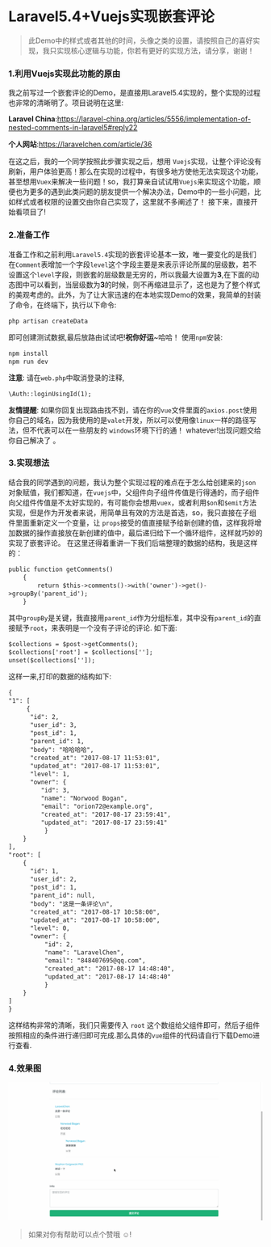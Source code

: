 # Laravel5.4+Vuejs实现嵌套评论
> 此Demo中的样式或者其他的时间，头像之类的设置，请按照自己的喜好实现，我只实现核心逻辑与功能，你若有更好的实现方法，请分享，谢谢！

### 1.利用Vuejs实现此功能的原由
我之前写过一个嵌套评论的Demo，是直接用Laravel5.4实现的，整个实现的过程也非常的清晰明了。项目说明在这里:

**Laravel China**:https://laravel-china.org/articles/5556/implementation-of-nested-comments-in-laravel5#reply22

**个人网站**:https://laravelchen.com/article/36

 在这之后，我的一个同学按照此步骤实现之后，想用 ```Vuejs```实现，让整个评论没有刷新，用户体验更高！那么在实现的过程中，有很多地方使他无法实现这个功能，甚至想用```Vuex```来解决一些问题！so，我打算亲自试试用```Vuejs```来实现这个功能，顺便也为更多的遇到此类问题的朋友提供一个解决办法，Demo中的一些小问题，比如样式或者权限的设置交由你自己实现了，这里就不多阐述了！
接下来，直接开始看项目了!

### 2.准备工作
准备工作和之前利用```Laravel5.4```实现的嵌套评论基本一致，唯一要变化的是我们在```Comment```表增加一个字段```level```这个字段主要是来表示评论所属的层级数，若不设置这个```level```字段，则嵌套的层级数是无穷的，所以我最大设置为**3**,在下面的动态图中可以看到，当层级数为**3**的时候，则不再缩进显示了，这也是为了整个样式的美观考虑的。此外，为了让大家迅速的在本地实现Demo的效果，我简单的封装了命令，在终端下，执行以下命令:
```
php artisan createData
```
即可创建测试数据,最后放路由试试吧!**祝你好运**~哈哈！
使用```npm```安装:
```
npm install 
npm run dev
```

**注意**:
请在```web.php```中取消登录的注释,
```
\Auth::loginUsingId(1);
```

**友情提醒**:
如果你回复出现路由找不到，请在你的```vue```文件里面的```axios.post```使用你自己的域名，因为我使用的是```valet```开发，所以可以使用像```linux```一样的路径写法，但不代表可以在一些朋友的 ```windows```环境下行的通！ whatever!出现问题交给你自己解决了 。

### 3.实现想法
结合我的同学遇到的问题，我认为整个实现过程的难点在于怎么给创建来的```json```对象赋值，我们都知道，在```vuejs```中，父组件向子组件传值是行得通的，而子组件向父组件传值是不太好实现的，有可能你会想用```vuex```，或者利用```$on```和```$emit```方法实现，但是作为开发者来说，用简单且有效的方法是首选，so，我只直接在子组件里面重新定义一个变量，让 ```props```接受的值直接赋予给新创建的值，这样我将增加数据的操作直接放在新创建的值中，最后递归给下一个循环组件，这样就巧妙的实现了嵌套评论。
在这里还得着重讲一下我们后端整理的数据的结构，我是这样的：
```
public function getComments()
    {
        return $this->comments()->with('owner')->get()->groupBy('parent_id');
    }
```
其中```groupBy```是关键，我直接用```parent_id```作为分组标准，其中没有```parent_id```的直接赋予```root```，来表明是一个没有子评论的评论.
如下面:
```
$collections = $post->getComments();
$collections['root'] = $collections[''];
unset($collections['']);
```
这样一来,打印的数据的结构如下:
```
{
"1": [
	 {
	  "id": 2,
	  "user_id": 3,
	  "post_id": 1,
	  "parent_id": 1,
	  "body": "哈哈哈哈",
	  "created_at": "2017-08-17 11:53:01",
	  "updated_at": "2017-08-17 11:53:01",
	  "level": 1,
	  "owner": {
		 "id": 3,
		 "name": "Norwood Bogan",
		 "email": "orion72@example.org",
		 "created_at": "2017-08-17 23:59:41",
		 "updated_at": "2017-08-17 23:59:41"
		  }
	}
],
"root": [
	{
	  "id": 1,
	  "user_id": 2,
	  "post_id": 1,
	  "parent_id": null,
	  "body": "这是一条评论\n",
	  "created_at": "2017-08-17 10:58:00",
	  "updated_at": "2017-08-17 10:58:00",
	  "level": 0,
	  "owner": {
		  "id": 2,
		  "name": "LaravelChen",
		  "email": "848407695@qq.com",
		  "created_at": "2017-08-17 14:48:40",
		  "updated_at": "2017-08-17 14:48:40"
	      }
	}
]
}
```
这样结构非常的清晰，我们只需要传入 ```root``` 这个数组给父组件即可，然后子组件按照相应的条件进行递归即可完成.那么具体的```vue```组件的代码请自行下载Demo进行查看.

### 4.效果图
![image](https://github.com/LaravelChen/laravel-comment/raw/master/public/images/laravel-comment.gif)

> 如果对你有帮助可以点个赞哦 ☺!





